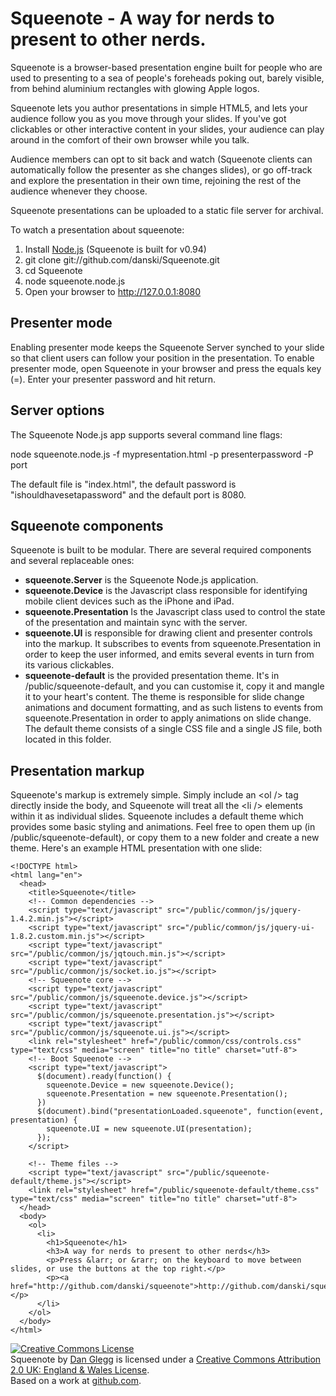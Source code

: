 Squeenote - A way for nerds to present to other nerds.
======================================================

Squeenote is a browser-based presentation engine built for people who are used to presenting to a sea of people's foreheads poking out, barely visible, from behind aluminium rectangles with glowing Apple logos.

Squeenote lets you author presentations in simple HTML5, and lets your audience follow you as you move through your slides. If you've got clickables or other interactive content in your slides, your audience can play around in the comfort of their own browser while you talk.

Audience members can opt to sit back and watch (Squeenote clients can automatically follow the presenter as she changes slides), or go off-track and explore the presentation in their own time, rejoining the rest of the audience whenever they choose.

Squeenote presentations can be uploaded to a static file server for archival.

To watch a presentation about squeenote:

1. Install [Node.js](http://github.com/ry/node) (Squeenote is built for v0.94)
2. git clone git://github.com/danski/Squeenote.git
3. cd Squeenote
4. node squeenote.node.js
5. Open your browser to http://127.0.0.1:8080

Presenter mode
--------------

Enabling presenter mode keeps the Squeenote Server synched to your slide so that client users can follow your position in the presentation. To enable presenter mode, open Squeenote in your browser and press the equals key (=). Enter your presenter password and hit return.

Server options
--------------

The Squeenote Node.js app supports several command line flags:

  node squeenote.node.js -f mypresentation.html -p presenterpassword -P port
  
The default file is "index.html", the default password is "ishouldhavesetapassword" and the default port is 8080.

Squeenote components
--------------------

Squeenote is built to be modular. There are several required components and several replaceable ones:

* **squeenote.Server** is the Squeenote Node.js application.
* **squeenote.Device** is the Javascript class responsible for identifying mobile client devices such as the iPhone and iPad.
* **squeenote.Presentation** Is the Javascript class used to control the state of the presentation and maintain sync with the server.
* **squeenote.UI** is responsible for drawing client and presenter controls into the markup. It subscribes to events from squeenote.Presentation in order to keep the user informed, and emits several events in turn from its various clickables.
* **squeenote-default** is the provided presentation theme. It's in /public/squeenote-default, and you can customise it, copy it and mangle it to your heart's content. The theme is responsible for slide change animations and document formatting, and as such listens to events from squeenote.Presentation in order to apply animations on slide change. The default theme consists of a single CSS file and a single JS file, both located in this folder.

Presentation markup
-------------------

Squeenote's markup is extremely simple. Simply include an &lt;ol /&gt; tag directly inside the body, and Squeenote will treat all the &lt;li /&gt; elements within it as individual slides. Squeenote includes a default theme which provides some basic styling and animations. Feel free to open them up (in /public/squeenote-default), or copy them to a new folder and create a new theme. Here's an example HTML presentation with one slide:

    <!DOCTYPE html>
    <html lang="en">
      <head>
        <title>Squeenote</title>
        <!-- Common dependencies -->
        <script type="text/javascript" src="/public/common/js/jquery-1.4.2.min.js"></script>
        <script type="text/javascript" src="/public/common/js/jquery-ui-1.8.2.custom.min.js"></script>
        <script type="text/javascript" src="/public/common/js/jqtouch.min.js"></script>
        <script type="text/javascript" src="/public/common/js/socket.io.js"></script>
        <!-- Squeenote core -->
        <script type="text/javascript" src="/public/common/js/squeenote.device.js"></script>
        <script type="text/javascript" src="/public/common/js/squeenote.presentation.js"></script>
        <script type="text/javascript" src="/public/common/js/squeenote.ui.js"></script>
        <link rel="stylesheet" href="/public/common/css/controls.css" type="text/css" media="screen" title="no title" charset="utf-8">  
        <!-- Boot Squeenote -->
        <script type="text/javascript">
          $(document).ready(function() {
            squeenote.Device = new squeenote.Device();
            squeenote.Presentation = new squeenote.Presentation();
          })
          $(document).bind("presentationLoaded.squeenote", function(event, presentation) {
            squeenote.UI = new squeenote.UI(presentation);
          });
        </script>
        
        <!-- Theme files -->
        <script type="text/javascript" src="/public/squeenote-default/theme.js"></script>
        <link rel="stylesheet" href="/public/squeenote-default/theme.css" type="text/css" media="screen" title="no title" charset="utf-8">
      </head>
      <body>
        <ol>
          <li>
            <h1>Squeenote</h1>
            <h3>A way for nerds to present to other nerds</h3>
            <p>Press &larr; or &rarr; on the keyboard to move between slides, or use the buttons at the top right.</p>
            <p><a href="http://github.com/danski/squeenote">http://github.com/danski/squeenote</a></p>
          </li>
        </ol>
      </body>
    </html>
  
<a rel="license" href="http://creativecommons.org/licenses/by/2.0/uk/"><img alt="Creative Commons License" style="border-width:0" src="http://i.creativecommons.org/l/by/2.0/uk/80x15.png" /></a><br /><span xmlns:dc="http://purl.org/dc/elements/1.1/" href="http://purl.org/dc/dcmitype/InteractiveResource" property="dc:title" rel="dc:type">Squeenote</span> by <a xmlns:cc="http://creativecommons.org/ns#" href="http://angryamoeba.co.uk" property="cc:attributionName" rel="cc:attributionURL">Dan Glegg</a> is licensed under a <a rel="license" href="http://creativecommons.org/licenses/by/2.0/uk/">Creative Commons Attribution 2.0 UK: England &amp; Wales License</a>.<br />Based on a work at <a xmlns:dc="http://purl.org/dc/elements/1.1/" href="http://github.com/danski/squeenote" rel="dc:source">github.com</a>.